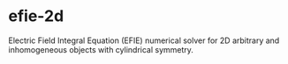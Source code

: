 # efie-2d
Electric Field Integral Equation (EFIE) numerical solver for 2D arbitrary and inhomogeneous objects with cylindrical symmetry.
